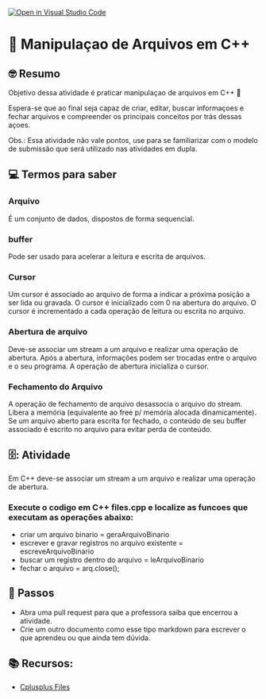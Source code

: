 [![Open in Visual Studio Code](https://classroom.github.com/assets/open-in-vscode-c66648af7eb3fe8bc4f294546bfd86ef473780cde1dea487d3c4ff354943c9ae.svg)](https://classroom.github.com/online_ide?assignment_repo_id=10524195&assignment_repo_type=AssignmentRepo)
# :wave: Manipulaçao de Arquivos em C++

## 🤓 Resumo

Objetivo dessa atividade é praticar manipulaçao de arquivos em C++ 🚀

Espera-se que ao final seja capaz de criar, editar, buscar informaçoes e fechar arquivos e compreender os principais conceitos por trás dessas açoes. 

Obs.: Essa atividade não vale pontos, use para se familiarizar com o modelo de submissão que será utilizado nas atividades em dupla.

## 💻 Termos para saber

### Arquivo 
É um conjunto de dados, dispostos de forma sequencial.

### buffer 
Pode ser usado para acelerar a leitura e escrita de arquivos.

### Cursor
Um cursor é associado ao arquivo de forma a indicar a próxima posição a ser lida ou gravada.
O cursor é inicializado com 0 na abertura do arquivo.
O cursor é incrementado a cada operação de leitura ou escrita no arquivo.

### Abertura de arquivo
Deve-se associar um stream a um arquivo e realizar uma operação de abertura. 
Após a abertura, informações podem ser trocadas entre o arquivo e o seu programa. 
A operação de abertura inicializa o cursor.

### Fechamento do Arquivo
A operação de fechamento de arquivo desassocia o arquivo do stream. 
Libera a memória (equivalente ao free p/ memória alocada dinamicamente). 
Se um arquivo aberto para escrita for fechado, o conteúdo de seu buffer associado é escrito no arquivo para evitar perda de conteúdo.

## 🗄: Atividade

Em C++ deve-se associar um stream a um arquivo e realizar uma operação de abertura.

### Execute o codigo em C++ files.cpp e localize as funcoes que executam as operações abaixo:

- criar um arquivo binario = geraArquivoBinario
- escrever e gravar registros no arquivo existente = escreveArquivoBinario
- buscar um registro dentro do arquivo =  leArquivoBinario
- fechar o arquivo = arq.close();

## 📝 Passos

* Abra uma pull request para que a professora saiba que encerrou a atividade.  
* Crie um outro documento como esse tipo markdown para escrever o que aprendeu ou que ainda tem dúvida. 


## 📚  Recursos: 
* [Cplusplus Files](http://www.cplusplus.com/doc/tutorial/files/) 


